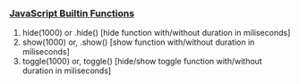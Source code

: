 ### <ins>**JavaScript Builtin Functions** </ins>
1. hide(1000) or .hide() [hide function with/without duration in miliseconds]
2. show(1000) or, .show() [show function with/without duration in miliseconds]
3. toggle(1000) or, toggle() [hide/show toggle function with/without duration in miliseconds]
